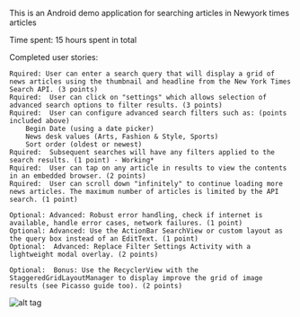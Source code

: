 This is an Android demo application for searching articles in Newyork times articles

Time spent: 15 hours spent in total

Completed user stories:


    Rquired: User can enter a search query that will display a grid of news articles using the thumbnail and headline from the New York Times Search API. (3 points)
    Rquired:  User can click on "settings" which allows selection of advanced search options to filter results. (3 points)
    Rquired:  User can configure advanced search filters such as: (points included above)
        Begin Date (using a date picker)
        News desk values (Arts, Fashion & Style, Sports)
        Sort order (oldest or newest)
    Rquired:  Subsequent searches will have any filters applied to the search results. (1 point) - Working*
    Rquired:  User can tap on any article in results to view the contents in an embedded browser. (2 points)
    Rquired:  User can scroll down "infinitely" to continue loading more news articles. The maximum number of articles is limited by the API search. (1 point)

    Optional: Advanced: Robust error handling, check if internet is available, handle error cases, network failures. (1 point)
    Optional: Advanced: Use the ActionBar SearchView or custom layout as the query box instead of an EditText. (1 point)
    Optional:  Advanced: Replace Filter Settings Activity with a lightweight modal overlay. (2 points)
    
    Optional:  Bonus: Use the RecyclerView with the StaggeredGridLayoutManager to display improve the grid of image results (see Picasso guide too). (2 points)


![alt tag](http://url/to/img.png)
